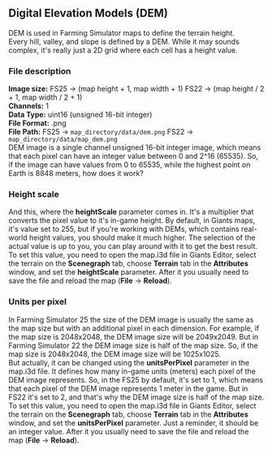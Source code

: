 ## Digital Elevation Models (DEM)
DEM is used in Farming Simulator maps to define the terrain height.  
Every hill, valley, and slope is defined by a DEM. While it may sounds complex, it's really just a 2D grid where each cell has a height value.
### File description
**Image size:** FS25 -> (map height + 1, map width + 1) FS22 -> (map height / 2 + 1, map width / 2 + 1)  
**Channels:** 1  
**Data Type:** uint16  (unsigned 16-bit integer)  
**File Format:** .png  
**File Path:** FS25 -> `map_directory/data/dem.png` FS22 -> `map_directory/data/map_dem.png`  
DEM image is a single channel unsigned 16-bit integer image, which means that each pixel can have an integer value between 0 and 2^16 (65535). So, if the image can have values from 0 to 65535, while the highest point on Earth is 8848 meters, how does it work?
### Height scale
And this, where the **heightScale** parameter comes in. It's a multiplier that converts the pixel value to it's in-game height.  By default, in Giants maps, it's value set to 255, but if you're working with DEMs, which contains real-world height values, you should make it much higher. The selection of the actual value is up to you, you can play around with it to get the best result.  
To set this value, you need to open the map.i3d file in Giants Editor, select the terrain on the **Scenegraph** tab, choose **Terrain** tab in the **Attributes** window, and set the **heightScale** parameter. After it you usually need to save the file and reload the map (**File** -> **Reload**).
### Units per pixel
In Farming Simulator 25 the size of the DEM image is usually the same as the map size but with an additional pixel in each dimension. For example, if the map size is 2048x2048, the DEM image size will be 2049x2049. But in Farming Simulator 22 the DEM image size is half of the map size. So, if the map size is 2048x2048, the DEM image size will be 1025x1025.  
But actually, it can be changed using the **unitsPerPixel** parameter in the map.i3d file. It defines how many in-game units (meters) each pixel of the DEM image represents. So, in the FS25 by default, it's set to 1, which means that each pixel of the DEM image represents 1 meter in the game. But in FS22 it's set to 2, and that's why the DEM image size is half of the map size.  
To set this value, you need to open the map.i3d file in Giants Editor, select the terrain on the **Scenegraph** tab, choose **Terrain** tab in the **Attributes** window, and set the **unitsPerPixel** parameter. Just a reminder, it should be an integer value. After it you usually need to save the file and reload the map (**File** -> **Reload**).